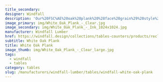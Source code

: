 ```yaml
---
title_secondary:
designer: Windfall
description: 'Our%20FSC%AE%20oak%20plank%20%28face%20grain%29%20style%20wood%20tables%20and%20counters%A0are%20built%20with%20parallel%20strips-wood%20of%20varying%20widths%2C%20typically%204%22%20to%206%22%20depending%20on%20table%20size%20and%20availability.%20The%A0light%20brown%20to%20dark%20brown%20wood%A0shows%20the%20natural%20patterns%20of%20the%20mostly%20straight%20grain%20with%20medium%20to%20course%20texture%20and%A0figuring.%A0%A0Our%20tops%20are%20made%20to%20order%20with%20curving%20and%20shaping%20available%20upon%20request.%A0%20Staggered%20butt%20joints%A0may%20be%20included%20in%20tops%20loner%20than%208%27.'
image_primary: img/White_Oak_Plank_-_Clear.jpg
image_secondary: img/White_Oak_Plank_-_Ink_1024x1024.jpg
manufacturer: Windfall Lumber
href: https://windfall.design/collections/tables-counters/products/reclaimed-mixed-red-and-white-oak-plank-countertop
subtitle: White Oak Plank
title: White Oak Plank
image_thumb: img/White_Oak_Plank_-_Clear_large.jpg
tags:
  - windfall
  - tables
category: tables
slug: /manufacturers/windfall-lumber/tables/windfall-white-oak-plank
---
```

